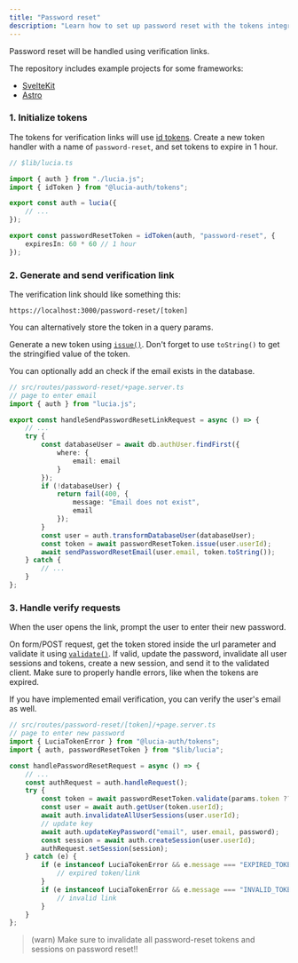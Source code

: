 ```yaml
---
title: "Password reset"
description: "Learn how to set up password reset with the tokens integration for Lucia"
---
```


Password reset will be handled using verification links.

The repository includes example projects for some frameworks:

- [SvelteKit](https://github.com/pilcrowOnPaper/lucia/tree/main/examples/sveltekit-email)
- [Astro](https://github.com/pilcrowOnPaper/lucia/tree/main/examples/astro-email)

### 1. Initialize tokens

The tokens for verification links will use [id tokens](/tokens/basics/id-tokens). Create a new token handler with a name of `password-reset`, and set tokens to expire in 1 hour.

```ts
// $lib/lucia.ts

import { auth } from "./lucia.js";
import { idToken } from "@lucia-auth/tokens";

export const auth = lucia({
	// ...
});

export const passwordResetToken = idToken(auth, "password-reset", {
	expiresIn: 60 * 60 // 1 hour
});
```

### 2. Generate and send verification link

The verification link should like something this:

```
https://localhost:3000/password-reset/[token]
```

You can alternatively store the token in a query params.

Generate a new token using [`issue()`](/reference/tokens/idtokenwrapper#issue). Don't forget to use `toString()` to get the stringified value of the token.

You can optionally add an check if the email exists in the database.

```ts
// src/routes/password-reset/+page.server.ts
// page to enter email
import { auth } from "lucia.js";

export const handleSendPasswordResetLinkRequest = async () => {
	// ...
	try {
		const databaseUser = await db.authUser.findFirst({
			where: {
				email: email
			}
		});
		if (!databaseUser) {
			return fail(400, {
				message: "Email does not exist",
				email
			});
		}
		const user = auth.transformDatabaseUser(databaseUser);
		const token = await passwordResetToken.issue(user.userId);
		await sendPasswordResetEmail(user.email, token.toString());
	} catch {
		// ...
	}
};
```

### 3. Handle verify requests

When the user opens the link, prompt the user to enter their new password.

On form/POST request, get the token stored inside the url parameter and validate it using [`validate()`](/reference/tokens/idtokenwrapper#validate). If valid, update the password, invalidate all user sessions and tokens, create a new session, and send it to the validated client. Make sure to properly handle errors, like when the tokens are expired.

If you have implemented email verification, you can verify the user's email as well.

```ts
// src/routes/password-reset/[token]/+page.server.ts
// page to enter new password
import { LuciaTokenError } from "@lucia-auth/tokens";
import { auth, passwordResetToken } from "$lib/lucia";

const handlePasswordResetRequest = async () => {
	// ...
	const authRequest = auth.handleRequest();
	try {
		const token = await passwordResetToken.validate(params.token ?? "");
		const user = await auth.getUser(token.userId);
		await auth.invalidateAllUserSessions(user.userId);
		// update key
		await auth.updateKeyPassword("email", user.email, password);
		const session = await auth.createSession(user.userId);
		authRequest.setSession(session);
	} catch (e) {
		if (e instanceof LuciaTokenError && e.message === "EXPIRED_TOKEN") {
			// expired token/link
		}
		if (e instanceof LuciaTokenError && e.message === "INVALID_TOKEN") {
			// invalid link
		}
	}
};
```

> (warn) Make sure to invalidate all password-reset tokens and sessions on password reset!!
